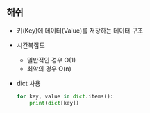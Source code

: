 ## 해쉬

- 키(Key)에 데이터(Value)를 저장하는 데이터 구조
- 시간복잡도
    - 일반적인 경우 O(1)
    - 최악의 경우 O(n)
- dict 사용
    
    ```python
    for key, value in dict.items():
    	print(dict[key])
    ```
